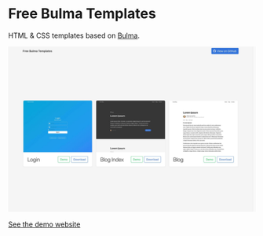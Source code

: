 # Free Bulma Templates

HTML & CSS templates based on [Bulma](https://bulma.io/).

![Free Bulma Templates](./src/img/index.jpg)

[See the demo website](https://tompec.github.io/bulma-templates/)